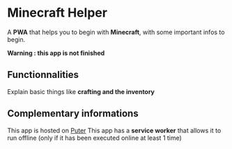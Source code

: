 # Minecraft Helper
A **PWA** that helps you to begin with **Minecraft**, with some important infos to begin.

**Warning : this app is not finished**

## Functionnalities
Explain basic things like **crafting and the inventory**

## Complementary informations
This app is hosted on [Puter](https://github.com/HeyPuter/puter)
This app has a **service worker** that allows it to run offline (only if it has been executed online at least 1 time)

